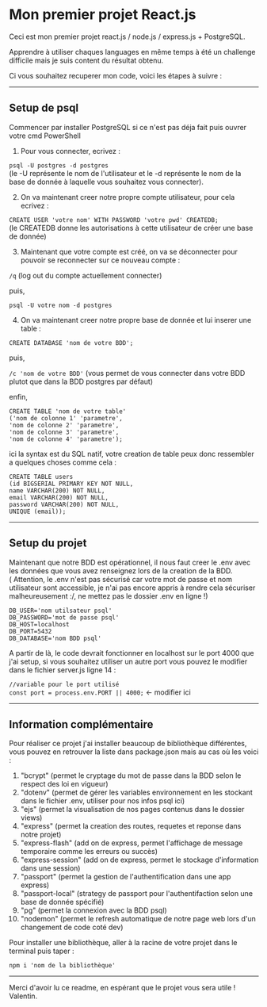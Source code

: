 # Mon premier projet React.js

Ceci est mon premier projet react.js / node.js / express.js + PostgreSQL.

Apprendre à utiliser chaques languages en même temps à été un challenge difficile mais je suis content du résultat obtenu.

Ci vous souhaitez recuperer mon code, voici les étapes à suivre :

--------
## Setup de psql 

Commencer par installer PostgreSQL si ce n'est pas déja fait puis ouvrer votre cmd PowerShell

1. Pour vous connecter, ecrivez :   

`psql -U postgres -d postgres`  
(le -U représente le nom de l'utilisateur et le -d représente le nom de la base de donnée à laquelle vous souhaitez vous connecter).

2. On va maintenant creer notre propre compte utilisateur, pour cela ecrivez : 

`CREATE USER 'votre nom' WITH PASSWORD 'votre pwd' CREATEDB;`  
(le CREATEDB donne les autorisations à cette utilisateur de créer une base de donnée)

3. Maintenant que votre compte est créé, on va se déconnecter pour pouvoir se reconnecter sur ce nouveau compte :

`/q` (log out du compte actuellement connecter)  

puis,  

`psql -U votre nom -d postgres`  

4. On va maintenant creer notre propre base de donnée et lui inserer une table :  

`CREATE DATABASE 'nom de votre BDD';`  

puis,  

`/c 'nom de votre BDD'` (vous permet de vous connecter dans votre BDD plutot que dans la BDD postgres par défaut)  

enfin,  

`CREATE TABLE 'nom de votre table'`  
`('nom de colonne 1' 'parametre',`  
`'nom de colonne 2' 'parametre',`  
`'nom de colonne 3' 'parametre',`  
`'nom de colonne 4' 'parametre');`  

ici la syntax est du SQL natif, votre creation de table peux donc ressembler a quelques choses comme cela :  

`CREATE TABLE users`  
`(id BIGSERIAL PRIMARY KEY NOT NULL,`  
`name VARCHAR(200) NOT NULL,`  
`email VARCHAR(200) NOT NULL,`  
`password VARCHAR(200) NOT NULL,`  
`UNIQUE (email));`  

--------
## Setup du projet

Maintenant que notre BDD est opérationnel, il nous faut creer le .env avec les données que vous avez renseignez lors de la creation de la BDD.  
( Attention, le .env n'est pas sécurisé car votre mot de passe et nom utilisateur sont accessible, je n'ai pas encore appris à rendre cela sécuriser malheureusement :/, ne mettez pas le dossier .env en ligne !)  

`DB_USER='nom utilsateur psql'`  
`DB_PASSWORD='mot de passe psql'`  
`DB_HOST=localhost`  
`DB_PORT=5432`  
`DB_DATABASE='nom BDD psql'`  

A partir de là, le code devrait fonctionner en localhost sur le port 4000 que j'ai setup, si vous souhaitez utiliser un autre port vous pouvez le modifier dans le fichier server.js ligne 14 :  

`//variable pour le port utilisé`  
`const port = process.env.PORT || 4000;` <- modifier ici  

--------
## Information complémentaire

Pour réaliser ce projet j'ai installer beaucoup de bibliothèque différentes, vous pouvez en retrouver la liste dans package.json mais au cas où les voici :

1. "bcrypt" (permet le cryptage du mot de passe dans la BDD selon le respect des loi en vigueur)  
2. "dotenv"  (permet de gérer les variables environnement en les stockant dans le fichier .env, utiliser pour nos infos psql ici)  
3. "ejs" (permet la visualisation de nos pages contenus dans le dossier views)  
4. "express" (permet la creation des routes, requetes et reponse dans notre projet)  
5. "express-flash" (add on de express, permet l'affichage de message temporaire comme les erreurs ou succès)  
6. "express-session" (add on de express, permet le stockage d'information dans une session)  
7. "passport" (permet la gestion de l'authentification dans une app express)
8. "passport-local" (strategy de passport pour l'authentifaction selon une base de donnée spécifié)
9. "pg" (permet la connexion avec la BDD psql)
10. "nodemon" (permet le refresh automatique de notre page web lors d'un changement de code coté dev)

Pour installer une bibliothèque, aller à la racine de votre projet dans le terminal puis taper :

`npm i 'nom de la bibliothèque'`  

--------
Merci d'avoir lu ce readme, en espérant que le projet vous sera utile !  
Valentin.
